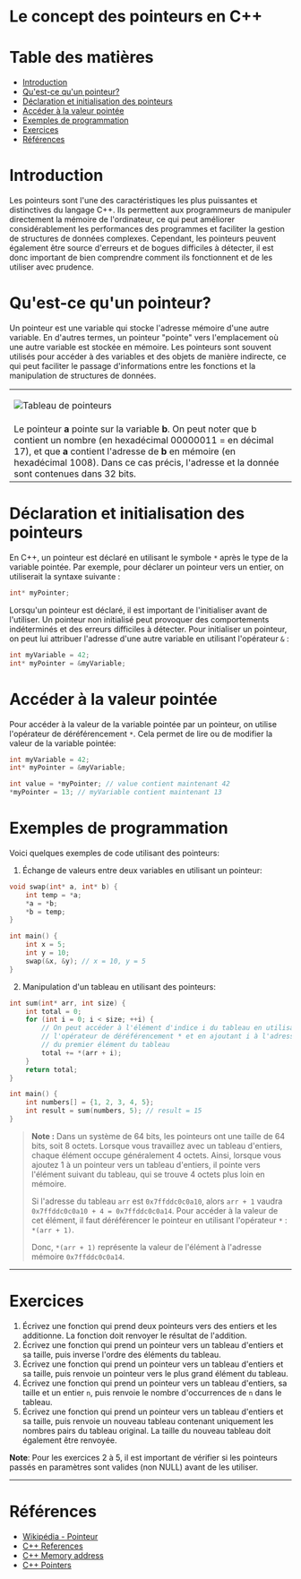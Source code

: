 # Le concept des pointeurs en C++ <!-- omit in toc -->

# Table des matières <!-- omit in toc -->
- [Introduction](#introduction)
- [Qu'est-ce qu'un pointeur?](#quest-ce-quun-pointeur)
- [Déclaration et initialisation des pointeurs](#déclaration-et-initialisation-des-pointeurs)
- [Accéder à la valeur pointée](#accéder-à-la-valeur-pointée)
- [Exemples de programmation](#exemples-de-programmation)
- [Exercices](#exercices)
- [Références](#références)


# Introduction
Les pointeurs sont l'une des caractéristiques les plus puissantes et distinctives du langage C++. Ils permettent aux programmeurs de manipuler directement la mémoire de l'ordinateur, ce qui peut améliorer considérablement les performances des programmes et faciliter la gestion de structures de données complexes. Cependant, les pointeurs peuvent également être source d'erreurs et de bogues difficiles à détecter, il est donc important de bien comprendre comment ils fonctionnent et de les utiliser avec prudence.

# Qu'est-ce qu'un pointeur?

Un pointeur est une variable qui stocke l'adresse mémoire d'une autre variable. En d'autres termes, un pointeur "pointe" vers l'emplacement où une autre variable est stockée en mémoire. Les pointeurs sont souvent utilisés pour accéder à des variables et des objets de manière indirecte, ce qui peut faciliter le passage d'informations entre les fonctions et la manipulation de structures de données.

<table width="300" align="center">
<tr>
<td>

![Tableau de pointeurs](https://upload.wikimedia.org/wikipedia/commons/8/8b/Pointers.png)

</td>
</tr>
<tr>
<td>Le pointeur <b>a</b> pointe sur la variable <b>b</b>. On peut noter que b contient un nombre (en hexadécimal 00000011 = en décimal 17), et que <b>a</b> contient l'adresse de <b>b</b> en mémoire (en hexadécimal 1008). Dans ce cas précis, l'adresse et la donnée sont contenues dans 32 bits. </td>
</tr>

</table>





# Déclaration et initialisation des pointeurs

En C++, un pointeur est déclaré en utilisant le symbole `*` après le type de la variable pointée. Par exemple, pour déclarer un pointeur vers un entier, on utiliserait la syntaxe suivante :

```cpp
int* myPointer;
```

Lorsqu'un pointeur est déclaré, il est important de l'initialiser avant de l'utiliser. Un pointeur non initialisé peut provoquer des comportements indéterminés et des erreurs difficiles à détecter. Pour initialiser un pointeur, on peut lui attribuer l'adresse d'une autre variable en utilisant l'opérateur `&` :


```cpp
int myVariable = 42;
int* myPointer = &myVariable;
```

# Accéder à la valeur pointée

Pour accéder à la valeur de la variable pointée par un pointeur, on utilise l'opérateur de déréférencement `*`. Cela permet de lire ou de modifier la valeur de la variable pointée:

```cpp
int myVariable = 42;
int* myPointer = &myVariable;

int value = *myPointer; // value contient maintenant 42
*myPointer = 13; // myVariable contient maintenant 13
```

# Exemples de programmation

Voici quelques exemples de code utilisant des pointeurs:

1. Échange de valeurs entre deux variables en utilisant un pointeur:

```cpp
void swap(int* a, int* b) {
    int temp = *a;
    *a = *b;
    *b = temp;
}

int main() {
    int x = 5;
    int y = 10;
    swap(&x, &y); // x = 10, y = 5
}
```

2. Manipulation d'un tableau en utilisant des pointeurs:

```cpp
int sum(int* arr, int size) {
    int total = 0;
    for (int i = 0; i < size; ++i) {
        // On peut accéder à l'élément d'indice i du tableau en utilisant
        // l'opérateur de déréférencement * et en ajoutant i à l'adresse
        // du premier élément du tableau
        total += *(arr + i);
    }
    return total;
}

int main() {
    int numbers[] = {1, 2, 3, 4, 5};
    int result = sum(numbers, 5); // result = 15
}
```	

> **Note :** Dans un système de 64 bits, les pointeurs ont une taille de 64 bits, soit 8 octets. Lorsque vous travaillez avec un tableau d'entiers, chaque élément occupe généralement 4 octets. Ainsi, lorsque vous ajoutez 1 à un pointeur vers un tableau d'entiers, il pointe vers l'élément suivant du tableau, qui se trouve 4 octets plus loin en mémoire.
> 
> Si l'adresse du tableau `arr` est `0x7ffddc0c0a10`, alors `arr + 1` vaudra `0x7ffddc0c0a10 + 4 = 0x7ffddc0c0a14`. Pour accéder à la valeur de cet élément, il faut déréférencer le pointeur en utilisant l'opérateur `*` : `*(arr + 1)`.
> 
> Donc, `*(arr + 1)` représente la valeur de l'élément à l'adresse mémoire `0x7ffddc0c0a14`.

---

# Exercices

1. Écrivez une fonction qui prend deux pointeurs vers des entiers et les additionne. La fonction doit renvoyer le résultat de l'addition.
2. Écrivez une fonction qui prend un pointeur vers un tableau d'entiers et sa taille, puis inverse l'ordre des éléments du tableau.
3. Écrivez une fonction qui prend un pointeur vers un tableau d'entiers et sa taille, puis renvoie un pointeur vers le plus grand élément du tableau.
4. Écrivez une fonction qui prend un pointeur vers un tableau d'entiers, sa taille et un entier `n`, puis renvoie le nombre d'occurrences de `n` dans le tableau.
5. Écrivez une fonction qui prend un pointeur vers un tableau d'entiers et sa taille, puis renvoie un nouveau tableau contenant uniquement les nombres pairs du tableau original. La taille du nouveau tableau doit également être renvoyée.

**Note**: Pour les exercices 2 à 5, il est important de vérifier si les pointeurs passés en paramètres sont valides (non NULL) avant de les utiliser.

---

# Références

- [Wikipédia - Pointeur](https://fr.wikipedia.org/wiki/Pointeur_(programmation)#C_et_C++)
- [C++ References](https://www.w3schools.com/cpp/cpp_references.asp)
- [C++ Memory address](https://www.w3schools.com/cpp/cpp_references_memory.asp)
- [C++ Pointers](https://www.w3schools.com/cpp/cpp_pointers.asp)